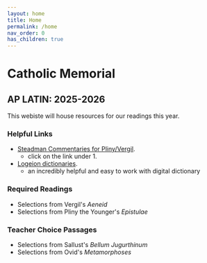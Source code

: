 ```yaml
---
layout: home
title: Home
permalink: /home
nav_order: 0
has_children: true
---
```


# Catholic Memorial
## AP LATIN: 2025-2026


This webiste will house resources for our readings this year.

### Helpful Links

- [Steadman Commentaries for Pliny/Vergil](https://geoffreysteadman.com/ap-pliny-and-vergil).
     - click on the link under 1.
- [Logeion dictionaries](https://logeion.uchicago.edu/%CE%BB%CF%8C%CE%B3%CE%BF%CF%82).
     - an incredibly helpful and easy to work with digital dictionary

### Required Readings

- Selections from Vergil's *Aeneid*
- Selections from Pliny the Younger's *Epistulae*


### Teacher Choice Passages

- Selections from Sallust's *Bellum Jugurthinum*
- Selections from Ovid's *Metamorphoses*
